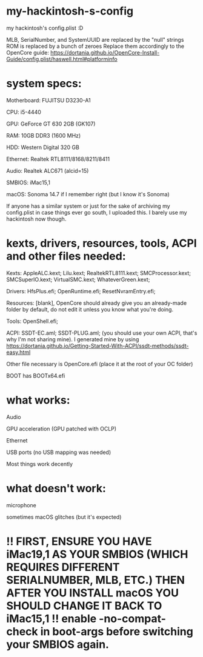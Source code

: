 # my-hackintosh-s-config
my hackintosh's config.plist :D

MLB, SerialNumber, and SystemUUID are replaced by the "null" strings
ROM is replaced by a bunch of zeroes
Replace them accordingly to the OpenCore guide: https://dortania.github.io/OpenCore-Install-Guide/config.plist/haswell.html#platforminfo

# system specs:

Motherboard: FUJITSU D3230-A1

CPU: i5-4440

GPU: GeForce GT 630 2GB (GK107)

RAM: 10GB DDR3 (1600 MHz)

HDD: Western Digital 320 GB

Ethernet: Realtek RTL8111/8168/8211/8411

Audio: Realtek ALC671 (alcid=15)

SMBIOS: iMac15,1

macOS: Sonoma 14.7 if I remember right (but I know it's Sonoma)

If anyone has a similar system or just for the sake of archiving my config.plist in case things ever go south, I uploaded this. I barely use my hackintosh now though.

# kexts, drivers, resources, tools, ACPI and other files needed:
Kexts: AppleALC.kext; Lilu.kext; RealtekRTL8111.kext; SMCProcessor.kext; SMCSuperIO.kext; VirtualSMC.kext; WhateverGreen.kext;

Drivers: HfsPlus.efi; OpenRuntime.efi; ResetNvramEntry.efi;

Resources: [blank], OpenCore should already give you an already-made folder by default, do not edit it unless you know what you're doing.

Tools: OpenShell.efi;

ACPI: SSDT-EC.aml; SSDT-PLUG.aml; (you should use your own ACPI, that's why I'm not sharing mine). I generated mine by using https://dortania.github.io/Getting-Started-With-ACPI/ssdt-methods/ssdt-easy.html

Other file necessary is OpenCore.efi (place it at the root of your OC folder)

BOOT has BOOTx64.efi

# what works:
Audio

GPU acceleration (GPU patched with OCLP)

Ethernet

USB ports (no USB mapping was needed)

Most things work decently

# what doesn't work:
microphone

sometimes macOS glitches (but it's expected)

# !! FIRST, ENSURE YOU HAVE iMac19,1 AS YOUR SMBIOS (WHICH REQUIRES DIFFERENT SERIALNUMBER, MLB, ETC.) THEN AFTER YOU INSTALL macOS YOU SHOULD CHANGE IT BACK TO iMac15,1 !! enable -no-compat-check in boot-args before switching your SMBIOS again.
